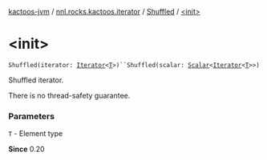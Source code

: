 [kactoos-jvm](../../index.md) / [nnl.rocks.kactoos.iterator](../index.md) / [Shuffled](index.md) / [&lt;init&gt;](./-init-.md)

# &lt;init&gt;

`Shuffled(iterator: `[`Iterator`](https://kotlinlang.org/api/latest/jvm/stdlib/kotlin.collections/-iterator/index.html)`<`[`T`](index.md#T)`>)``Shuffled(scalar: `[`Scalar`](../../nnl.rocks.kactoos/-scalar/index.md)`<`[`Iterator`](https://kotlinlang.org/api/latest/jvm/stdlib/kotlin.collections/-iterator/index.html)`<`[`T`](index.md#T)`>>)`

Shuffled iterator.

There is no thread-safety guarantee.

### Parameters

`T` - Element type

**Since**
0.20

